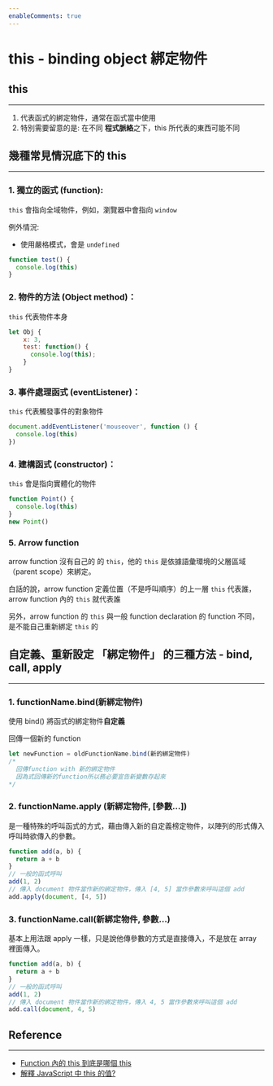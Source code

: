 ```yaml
---
enableComments: true
---
```


# this - binding object 綁定物件

## this

---

1. 代表函式的綁定物件，通常在函式當中使用
2. 特別需要留意的是: 在不同 **程式脈絡**之下，this 所代表的東西可能不同

## 幾種常見情況底下的 this

---

### 1. 獨立的函式 (function):

`this` 會指向全域物件，例如，瀏覽器中會指向 `window`

例外情況:

- 使用嚴格模式，會是 `undefined`

```js
function test() {
  console.log(this)
}
```

### 2. 物件的方法 (Object method)：

`this` 代表物件本身

```js
let Obj {
    x: 3,
    test: function() {
      console.log(this);
    }
}
```

### 3. 事件處理函式 (eventListener)：

`this` 代表觸發事件的對象物件

```js
document.addEventListener('mouseover', function () {
  console.log(this)
})
```

### 4. 建構函式 (constructor)：

`this` 會是指向實體化的物件

```js
function Point() {
  console.log(this)
}
new Point()
```

### 5. Arrow function

arrow function 沒有自己的 的 `this`，他的 `this` 是依據語彙環境的父層區域（parent scope）來綁定。

白話的說，arrow function 定義位置（不是呼叫順序）的上一層 `this` 代表誰，arrow function 內的 `this` 就代表誰

另外，arrow function 的 `this` 與一般 function declaration 的 function 不同，是不能自己重新綁定 `this` 的

## 自定義、重新設定 「綁定物件」 的三種方法 - bind, call, apply

---

### 1. functionName.bind(新綁定物件)

使用 bind() 將函式的綁定物件**自定義**

回傳一個新的 function

```js
let newFunction = oldFunctionName.bind(新的綁定物件)
/* 
  回傳function with 新的綁定物件
  因為式回傳新的function所以務必要宣告新變數存起來
*/
```

### 2. functionName.apply (新綁定物件, [參數…])

是一種特殊的呼叫函式的方式，藉由傳入新的自定義榜定物件，以陣列的形式傳入呼叫時欲傳入的參數。

```js
function add(a, b) {
  return a + b
}
// 一般的函式呼叫
add(1, 2)
// 傳入 document 物件當作新的綁定物件，傳入 [4, 5] 當作參數來呼叫這個 add
add.apply(document, [4, 5])
```

### 3. functionName.call(新綁定物件, 參數…)

基本上用法跟 apply 一樣，只是說他傳參數的方式是直接傳入，不是放在 array 裡面傳入。

```js
function add(a, b) {
  return a + b
}
// 一般的函式呼叫
add(1, 2)
// 傳入 document 物件當作新的綁定物件，傳入 4, 5 當作參數來呼叫這個 add
add.call(document, 4, 5)
```

## Reference

---

- [Function 內的 this 到底是哪個 this](https://www.spreered.com/arrow-function-this/)
- [解釋 JavaScript 中 this 的值?](https://www.explainthis.io/zh-hant/interview-guides/javascript/what-is-this)
